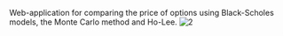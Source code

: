 Web-application for comparing the price of options using Black-Scholes models, the Monte Carlo method and Ho-Lee.
![2](https://user-images.githubusercontent.com/22415059/69146622-82abe480-0ad0-11ea-9501-0ffc7531fd48.png)
